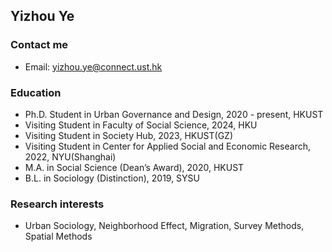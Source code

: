 
## Yizhou Ye

### Contact me
- Email: <yizhou.ye@connect.ust.hk>

### Education
  - Ph.D. Student in Urban Governance and Design, 2020 - present, HKUST
  - Visiting Student in Faculty of Social Science, 2024, HKU
  - Visiting Student in Society Hub, 2023, HKUST(GZ)
  - Visiting Student in Center for Applied Social and Economic Research, 2022, NYU(Shanghai)
  - M.A. in Social Science (Dean’s Award), 2020, HKUST
  - B.L. in Sociology (Distinction), 2019, SYSU

### Research interests
  - Urban Sociology, Neighborhood Effect, Migration, Survey Methods, Spatial Methods
